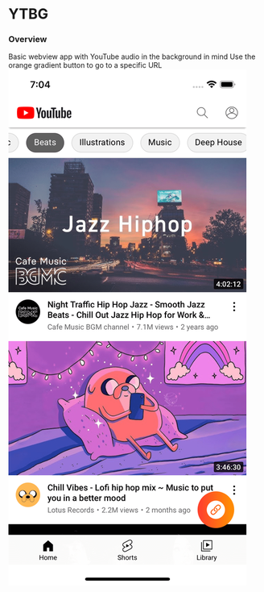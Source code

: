 # YTBG 

### Overview
Basic webview app with YouTube audio in the background in mind
Use the orange gradient button to go to a specific URL
![screenshot](https://github.com/vikgor/YTBG/blob/main/screenshot.png)
